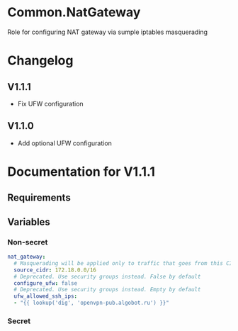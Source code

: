# Common.NatGateway

Role for configuring NAT gateway via sumple iptables masquerading

# Changelog 

## V1.1.1

- Fix UFW configuration

## V1.1.0

- Add optional UFW configuration

# Documentation for V1.1.1

## Requirements

## Variables

### Non-secret

```yaml
nat_gateway:
  # Masquerading will be applied only to traffic that goes from this CIDR
  source_cidr: 172.18.0.0/16
  # Deprecated. Use security groups instead. False by default
  configure_ufw: false
  # Deprecated. Use security groups instead. Empty by default
  ufw_allowed_ssh_ips: 
  - "{{ lookup('dig', 'openvpn-pub.algobot.ru') }}"  
```  

### Secret

```yaml

```
